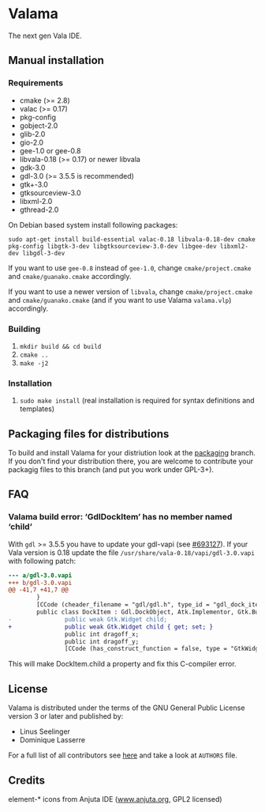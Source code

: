 # Valama #

The next gen Vala IDE.

## Manual installation ##

### Requirements
 * cmake (>= 2.8)
 * valac (>= 0.17)
 * pkg-config
 * gobject-2.0
 * glib-2.0
 * gio-2.0
 * gee-1.0 or gee-0.8
 * libvala-0.18 (>= 0.17) or newer libvala
 * gdk-3.0
 * gdl-3.0 (>= 3.5.5 is recommended)
 * gtk+-3.0
 * gtksourceview-3.0
 * libxml-2.0
 * gthread-2.0

On Debian based system install following packages:

    sudo apt-get install build-essential valac-0.18 libvala-0.18-dev cmake pkg-config libgtk-3-dev libgtksourceview-3.0-dev libgee-dev libxml2-dev libgdl-3-dev

If you want to use `gee-0.8` instead of `gee-1.0`, change `cmake/project.cmake` and `cmake/guanako.cmake` accordingly.

If you want to use a newer version of `libvala`, change  `cmake/project.cmake` and `cmake/guanako.cmake` (and if you want to use Valama `valama.vlp`) accordingly.

### Building ###
 1. `mkdir build && cd build`
 1. `cmake ..`
 1. `make -j2`

### Installation ###
 1. `sudo make install` (real installation is required for syntax definitions and templates)


## Packaging files for distributions ##
To build and install Valama for your distriution look at the [packaging](https://github.com/Valama/valama/tree/packaging) branch. If you don't find your distribution there, you are welcome to contribute your packagig files to this branch (and put you work under GPL-3+).

## FAQ ##
### Valama build error: ‘GdlDockItem’ has no member named ‘child’ ###
With `gdl` >= 3.5.5 you have to update your gdl-vapi (see [#693127](https://bugzilla.gnome.org/show_bug.cgi?id=693127)). If your Vala version is 0.18 update the file `/usr/share/vala-0.18/vapi/gdl-3.0.vapi` with following patch:

```diff
--- a/gdl-3.0.vapi
+++ b/gdl-3.0.vapi
@@ -41,7 +41,7 @@
        }
        [CCode (cheader_filename = "gdl/gdl.h", type_id = "gdl_dock_item_get_type ()")]
        public class DockItem : Gdl.DockObject, Atk.Implementor, Gtk.Buildable {
-               public weak Gtk.Widget child;
+               public weak Gtk.Widget child { get; set; }
                public int dragoff_x;
                public int dragoff_y;
                [CCode (has_construct_function = false, type = "GtkWidget*")]
```

This will make DockItem.child a property and fix this C-compiler error.


## License ##
Valama is distributed under the terms of the GNU General Public License version 3 or later and published by:
 * Linus Seelinger
 * Dominique Lasserre

For a full list of all contributors see [here](https://github.com/Valama/valama/graphs/contributors) and take a look at `AUTHORS` file.

## Credits ##

element-\* icons from Anjuta IDE (www.anjuta.org, GPL2 licensed)
